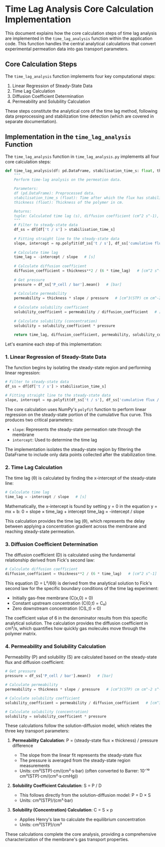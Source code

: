 # Time Lag Analysis Core Calculation Implementation

This document explains how the core calculation steps of time lag analysis are implemented in the `time_lag_analysis` function within the application code. This function handles the central analytical calculations that convert experimental permeation data into gas transport parameters.

## Core Calculation Steps

The `time_lag_analysis` function implements four key computational steps:

1. Linear Regression of Steady-State Data
2. Time Lag Calculation
3. Diffusion Coefficient Determination
4. Permeability and Solubility Calculation

These steps constitute the analytical core of the time lag method, following data preprocessing and stabilization time detection (which are covered in separate documentation).

## Implementation in the `time_lag_analysis` Function

The `time_lag_analysis` function in `time_lag_analysis.py` implements all four core calculation steps:

```python
def time_lag_analysis(df: pd.DataFrame, stabilisation_time_s: float, thickness: float) -> tuple:
    """
    Perform time-lag analysis on the permeation data.

    Parameters:
    df (pd.DataFrame): Preprocessed data.
    stabilisation_time_s (float): Time after which the flux has stabilised.
    thickness (float): Thickness of the polymer in cm.

    Returns:
    tuple: Calculated time lag (s), diffusion coefficient (cm^2 s^-1), permeability, and solubility coefficient.
    """
    # Filter to steady-state data
    df_ss = df[df['t / s'] > stabilisation_time_s]
    
    # Fitting straight line to the steady-state data
    slope, intercept = np.polyfit(df_ss['t / s'], df_ss['cumulative flux / cm^3(STP) cm^-2'], 1)
    
    # Calculate time lag
    time_lag = -intercept / slope   # [s]
    
    # Calculate diffusion coefficient
    diffusion_coefficient = thickness**2 / (6 * time_lag)   # [cm^2 s^-1]
    
    # Get pressure
    pressure = df_ss['P_cell / bar'].mean()   # [bar]
    
    # Calculate permeability
    permeability = thickness * slope / pressure   # [cm^3(STP) cm cm^-2 s^-1 bar^-1]
    
    # Calculate solubility coefficient
    solubility_coefficient = permeability / diffusion_coefficient   # [cm^3(STP) cm^-3 bar^-1]
    
    # Calculate solubility (concentration)
    solubility = solubility_coefficient * pressure
    
    return time_lag, diffusion_coefficient, permeability, solubility_coefficient, pressure, solubility, slope, intercept
```

Let's examine each step of this implementation:

### 1. Linear Regression of Steady-State Data

The function begins by isolating the steady-state region and performing linear regression:

```python
# Filter to steady-state data
df_ss = df[df['t / s'] > stabilisation_time_s]

# Fitting straight line to the steady-state data
slope, intercept = np.polyfit(df_ss['t / s'], df_ss['cumulative flux / cm^3(STP) cm^-2'], 1)
```

The core calculation uses NumPy's `polyfit` function to perform linear regression on the steady-state portion of the cumulative flux curve. This produces two critical parameters:

- `slope`: Represents the steady-state permeation rate through the membrane
- `intercept`: Used to determine the time lag

The implementation isolates the steady-state region by filtering the DataFrame to include only data points collected after the stabilization time.

### 2. Time Lag Calculation

The time lag (θ) is calculated by finding the x-intercept of the steady-state line:

```python
# Calculate time lag
time_lag = -intercept / slope   # [s]
```

Mathematically, the x-intercept is found by setting y = 0 in the equation y = mx + b:
0 = slope × time_lag + intercept
time_lag = -intercept / slope

This calculation provides the time lag (θ), which represents the delay between applying a concentration gradient across the membrane and reaching steady-state permeation.

### 3. Diffusion Coefficient Determination

The diffusion coefficient (D) is calculated using the fundamental relationship derived from Fick's second law:

```python
# Calculate diffusion coefficient
diffusion_coefficient = thickness**2 / (6 * time_lag)   # [cm^2 s^-1]
```

This equation (D = L²/6θ) is derived from the analytical solution to Fick's second law for the specific boundary conditions of the time lag experiment:
- Initially gas-free membrane (C(x,0) = 0)
- Constant upstream concentration (C(0,t) = C₀)
- Zero downstream concentration (C(L,t) = 0)

The coefficient value of 6 in the denominator results from this specific analytical solution. The calculation provides the diffusion coefficient in cm²/s, which quantifies how quickly gas molecules move through the polymer matrix.

### 4. Permeability and Solubility Calculation

Permeability (P) and solubility (S) are calculated based on the steady-state flux and diffusion coefficient:

```python
# Get pressure
pressure = df_ss['P_cell / bar'].mean()   # [bar]

# Calculate permeability
permeability = thickness * slope / pressure   # [cm^3(STP) cm cm^-2 s^-1 bar^-1]

# Calculate solubility coefficient
solubility_coefficient = permeability / diffusion_coefficient   # [cm^3(STP) cm^-3 bar^-1]

# Calculate solubility (concentration)
solubility = solubility_coefficient * pressure
```

These calculations follow the solution-diffusion model, which relates the three key transport parameters:

1. **Permeability Calculation**: P = (steady-state flux × thickness) / pressure difference
   - The slope from the linear fit represents the steady-state flux
   - The pressure is averaged from the steady-state region measurements
   - Units: cm³(STP)·cm/(cm²·s·bar) (often converted to Barrer: 10⁻¹⁰ cm³(STP)·cm/(cm²·s·cmHg))

2. **Solubility Coefficient Calculation**: S = P / D
   - This follows directly from the solution-diffusion model: P = D × S
   - Units: cm³(STP)/(cm³·bar)

3. **Solubility (Concentration) Calculation**: C = S × p
   - Applies Henry's law to calculate the equilibrium concentration
   - Units: cm³(STP)/cm³

These calculations complete the core analysis, providing a comprehensive characterization of the membrane's gas transport properties.